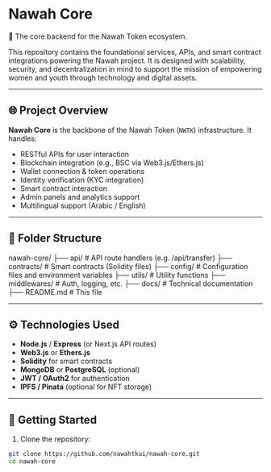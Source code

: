 # Nawah Core

🧱 The core backend for the Nawah Token ecosystem.

This repository contains the foundational services, APIs, and smart contract integrations powering the Nawah project. It is designed with scalability, security, and decentralization in mind to support the mission of empowering women and youth through technology and digital assets.

---

## 🌐 Project Overview

**Nawah Core** is the backbone of the Nawah Token (`NWTK`) infrastructure. It handles:

- RESTful APIs for user interaction
- Blockchain integration (e.g., BSC via Web3.js/Ethers.js)
- Wallet connection & token operations
- Identity verification (KYC integration)
- Smart contract interaction
- Admin panels and analytics support
- Multilingual support (Arabic / English)

---

## 📁 Folder Structure

nawah-core/
├── api/ # API route handlers (e.g. /api/transfer)
├── contracts/ # Smart contracts (Solidity files)
├── config/ # Configuration files and environment variables
├── utils/ # Utility functions
├── middlewares/ # Auth, logging, etc.
├── docs/ # Technical documentation
├── README.md # This file


---

## ⚙️ Technologies Used

- **Node.js** / **Express** (or Next.js API routes)
- **Web3.js** or **Ethers.js**
- **Solidity** for smart contracts
- **MongoDB** or **PostgreSQL** (optional)
- **JWT / OAuth2** for authentication
- **IPFS / Pinata** (optional for NFT storage)

---

## 🚀 Getting Started

1. Clone the repository:

```bash
git clone https://github.com/nawahtkui/nawah-core.git
cd nawah-core

